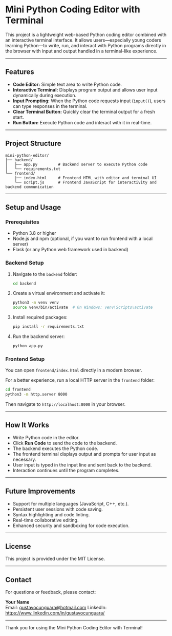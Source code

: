 
# Mini Python Coding Editor with Terminal

This project is a lightweight web-based Python coding editor combined with an interactive terminal interface. It allows users—especially young coders learning Python—to write, run, and interact with Python programs directly in the browser with input and output handled in a terminal-like experience.

---

## Features

- **Code Editor:** Simple text area to write Python code.
- **Interactive Terminal:** Displays program output and allows user input dynamically during execution.
- **Input Prompting:** When the Python code requests input (`input()`), users can type responses in the terminal.
- **Clear Terminal Button:** Quickly clear the terminal output for a fresh start.
- **Run Button:** Execute Python code and interact with it in real-time.

---

## Project Structure

```
mini-python-editor/
├── backend/
│   ├── app.py         # Backend server to execute Python code
│   └── requirements.txt
└── frontend/
    ├── index.html     # Frontend HTML with editor and terminal UI
    └── script.js      # Frontend JavaScript for interactivity and backend communication
```

---

## Setup and Usage

### Prerequisites

- Python 3.8 or higher
- Node.js and npm (optional, if you want to run frontend with a local server)
- Flask (or any Python web framework used in backend)

### Backend Setup

1. Navigate to the `backend` folder:

   ```bash
   cd backend
   ```

2. Create a virtual environment and activate it:

   ```bash
   python3 -m venv venv
   source venv/bin/activate  # On Windows: venv\Scripts\activate
   ```

3. Install required packages:

   ```bash
   pip install -r requirements.txt
   ```

4. Run the backend server:

   ```bash
   python app.py
   ```

### Frontend Setup

You can open `frontend/index.html` directly in a modern browser.

For a better experience, run a local HTTP server in the `frontend` folder:

```bash
cd frontend
python3 -m http.server 8000
```

Then navigate to `http://localhost:8000` in your browser.

---

## How It Works

- Write Python code in the editor.
- Click **Run Code** to send the code to the backend.
- The backend executes the Python code.
- The frontend terminal displays output and prompts for user input as necessary.
- User input is typed in the input line and sent back to the backend.
- Interaction continues until the program completes.

---

## Future Improvements

- Support for multiple languages (JavaScript, C++, etc.).
- Persistent user sessions with code saving.
- Syntax highlighting and code linting.
- Real-time collaborative editing.
- Enhanced security and sandboxing for code execution.

---

## License

This project is provided under the MIT License.

---

## Contact

For questions or feedback, please contact:

**Your Name**  
Email: gustavocunguara@hotmail.com 
LinkedIn: https://www.linkedin.com/in/gustavocunguara/

---

Thank you for using the Mini Python Coding Editor with Terminal!

